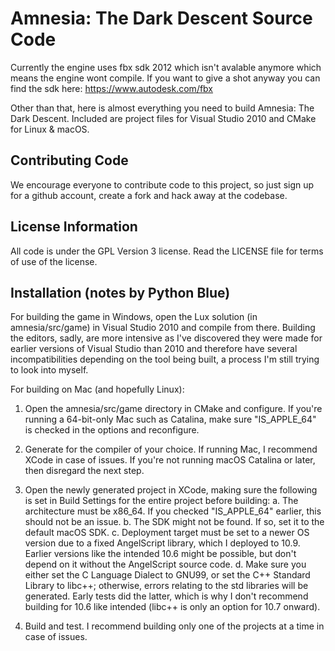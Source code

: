 Amnesia: The Dark Descent Source Code
=======================

Currently the engine uses fbx sdk 2012 which isn't avalable anymore which means the engine wont compile. If you want to give a shot anyway you can find the sdk here:
https://www.autodesk.com/fbx


Other than that, here is almost everything you need to build Amnesia: The Dark Descent. Included are project files for Visual Studio 2010 and CMake for Linux & macOS. 

Contributing Code
-----------------
We encourage everyone to contribute code to this project, so just sign up for a github account, create a fork and hack away at the codebase.

License Information
-------------------
All code is under the GPL Version 3 license. Read the LICENSE file for terms of use of the license.


Installation (notes by Python Blue)
-------------------
For building the game in Windows, open the Lux solution (in amnesia/src/game) in Visual Studio 2010 and compile from there. Building the editors, sadly, are more intensive as I've discovered they were made for earlier versions of Visual Studio than 2010 and therefore have several incompatibilities depending on the tool being built, a process I'm still trying to look into myself.

For building on Mac (and hopefully Linux):

1. Open the amnesia/src/game directory in CMake and configure. If you're running a 64-bit-only Mac such as Catalina, make sure "IS_APPLE_64" is checked in the options and reconfigure.

2. Generate for the compiler of your choice. If running Mac, I recommend XCode in case of issues. If you're not running macOS Catalina or later, then disregard the next step.

3. Open the newly generated project in XCode, making sure the following is set in Build Settings for the entire project before building:
	a. The architecture must be x86_64. If you checked "IS_APPLE_64" earlier, this should not be an issue.
	b. The SDK might not be found. If so, set it to the default macOS SDK.
	c. Deployment target must be set to a newer OS version due to a fixed AngelScript library, which I deployed to 10.9. Earlier versions like the intended 10.6 might be possible, but don't depend on it without the AngelScript source code.
	d. Make sure you either set the C Language Dialect to GNU99, or set the C++ Standard Library to libc++; otherwise, errors relating to the std libraries will be generated. Early tests did the latter, which is why I don't recommend building for 10.6 like intended (libc++ is only an option for 10.7 onward).

4. Build and test. I recommend building only one of the projects at a time in case of issues.